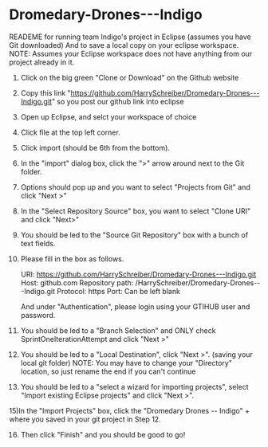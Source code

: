 # Dromedary-Drones---Indigo

READEME for running team Indigo's project in Eclipse (assumes you have Git downloaded)
And to save a local copy on your eclipse workspace.
NOTE: Assumes your Eclipse workspace does not have anything from our project already in it.


1) Click on the big green "Clone or Download" on the Github website

2) Copy this link "https://github.com/HarrySchreiber/Dromedary-Drones---Indigo.git" so you post our github link into eclipse

3) Open up Eclipse, and selct your workspace of choice

4) Click file at the top left corner.

5) Click import (should be 6th from the bottom).

6) In the "import" dialog box, click the ">" arrow around next to the Git folder.

7) Options should pop up and you want to select "Projects from Git" and click "Next >"

8) In the "Select Repository Source" box, you want to select "Clone URI" and click "Next>"

9) You should be led to the "Source Git Repository" box with a bunch of text fields.

10) Please fill in the box as follows.

	URI: https://github.com/HarrySchreiber/Dromedary-Drones---Indigo.git
	Host: github.com
	Repository path: /HarrySchreiber/Dromedary-Drones---Indigo.git
	Protocol: https
	Port: Can be left blank

	And under "Authentication", please login using your GTIHUB user and password.

11) You should be led to a "Branch Selection" and ONLY check SprintOneIterationAttempt and click "Next >"

12) You should be led to a "Local Destination", click "Next >". (saving your local git folder)
NOTE: You may have to change your "Directory" location, so just rename the end if you can't continue

13) You should be led to a "select a wizard for importing projects", select "Import existing Eclipse projects" and click "Next >".

15)In the "Import Projects" box, click the "Dromedary Drones -- Indigo" + where you saved in your git project in Step 12.

16) Then click "Finish" and you should be good to go!
